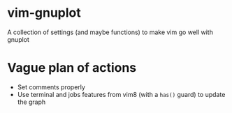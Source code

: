 # vim-gnuplot

A collection of settings (and maybe functions) to make vim go well with gnuplot

# Vague plan of actions
- Set comments properly
- Use terminal and jobs features from vim8 (with a `has()` guard) to update the graph
